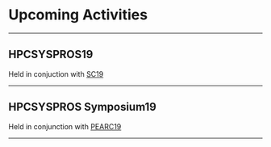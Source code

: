 # Upcoming Activities

------
## HPCSYSPROS19 
Held in conjuction with [SC19](https://sc19.supercomputing.org)

------
## HPCSYSPROS Symposium19
Held in conjunction with [PEARC19](https://www.pearc19.pearc.org)

------

